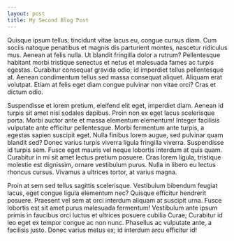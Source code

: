 ```yaml
---
layout: post
title: My Second Blog Post
---
```


Quisque ipsum tellus; tincidunt vitae lacus eu, congue cursus diam. Cum sociis natoque penatibus et magnis dis parturient montes, nascetur ridiculus mus. Aenean at felis nulla. Ut blandit fringilla dolor a rutrum? Pellentesque habitant morbi tristique senectus et netus et malesuada fames ac turpis egestas. Curabitur consequat gravida odio; id imperdiet tellus pellentesque at. Aenean condimentum tellus sed massa consequat aliquet. Aliquam erat volutpat. Etiam at felis eget diam congue pulvinar non vitae orci? Cras et dictum odio.

Suspendisse et lorem pretium, eleifend elit eget, imperdiet diam. Aenean id turpis sit amet nisl sodales dapibus. Proin non ex eget lacus scelerisque porta. Morbi auctor ante et massa elementum elementum! Integer facilisis vulputate ante efficitur pellentesque. Morbi fermentum ante turpis, a egestas sapien suscipit eget. Nulla finibus lorem augue, sed pulvinar quam blandit sed? Donec varius turpis viverra ligula fringilla viverra. Suspendisse id turpis sem. Fusce eget mauris vel neque lobortis interdum at quis quam. Curabitur in mi sit amet lectus pretium posuere. Cras lorem ligula, tristique molestie est dignissim, ornare vestibulum purus. Nulla in libero eu lectus rhoncus cursus. Vivamus a ultrices tortor, at varius magna.

Proin at sem sed tellus sagittis scelerisque. Vestibulum bibendum feugiat lacus, eget congue ligula elementum nec? Quisque efficitur hendrerit posuere. Praesent vel sem at orci interdum aliquam at suscipit urna. Fusce lobortis est sit amet purus malesuada fermentum! Vestibulum ante ipsum primis in faucibus orci luctus et ultrices posuere cubilia Curae; Curabitur id leo eget ex tempor congue ac non nunc. Phasellus ac vulputate ante, a facilisis justo. Donec varius metus ex; id interdum arcu efficitur id!